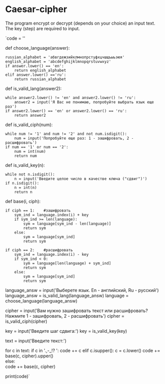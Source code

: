 # Caesar-cipher
The program encrypt or decrypt (depends on your choice) an input text. The key (step) are required to input.

`code = ''

def choose_language(answer):

    russian_alphabet = 'абвгдежзийклмнопрстуфхцчшщъыьэюя'
    english_alphabet = 'abcdefghijklmnopqrstuvwxyz'
    if answer.lower() == 'en':
        return english_alphabet
    elif answer.lower() =='ru':
        return russian_alphabet
    
def is_valid_lang(answer2):

    while answer2.lower() != 'en' and answer2.lower() != 'ru':
        answer2 = input('Я Вас не понимаю, попробуйте выбрать язык еще раз') 
    if answer2.lower() == 'en' or answer2.lower() == 'ru':
        return answer2

def is_valid_ciph(num):

    while num != '1' and num != '2' and not num.isdigit():
        num = input('Попробуйте еще раз: 1 - зашифровать, 2 - расшифровать')
    if num == '1' or num == '2':
        num = int(num)
        return num   

def is_valid_key(n):

    while not n.isdigit():
        n = input('Введите целое число в качестве ключа ("сдвиг")')
    if n.isdigit():
        n = int(n)
        return n              

def base(i, ciph):
    
    if ciph == 1:    #зашифровать
        sym_ind = language.index(i) + key
        if sym_ind >= len(language):
            sym = language[sym_ind - len(language)]
            return sym
        else:
            sym = language[sym_ind] 
            return sym
        
    if ciph == 2:    #расшифровать 
        sym_ind = language.index(i) - key
        if sym_ind < 0:
            sym = language[len(language) + sym_ind]
            return sym
        else:
            sym = language[sym_ind]
            return sym

language_answ = input('Выберете язык. En - английский, Ru - русский')       
language_answ = is_valid_lang(language_answ)
language = choose_language(language_answ)

cipher = input('Вам нужно зашифровать текст или расшифровать? Нажмите 1 - зашифровать, 2 - расшифровать')
cipher = is_valid_ciph(cipher)

key = input('Введите шаг сдвига:')
key = is_valid_key(key)

text = input('Введите текст:') 

for c in text:
    if c in '.,-_!? ':
        code += c
    elif c.isupper():
        c = c.lower()
        code += base(c, cipher).upper()            
    else:  
        code += base(c, cipher) 

print(code)`
